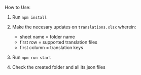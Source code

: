 How to Use:

1. Run `npm install`
2. Make the necesary updates on `translations.xlsx` wherein:
   * sheet name = folder name
   * first row = supported translation files
   * first column = translation keys

3. Run `npm run start`
4. Check the created folder and all its json files
